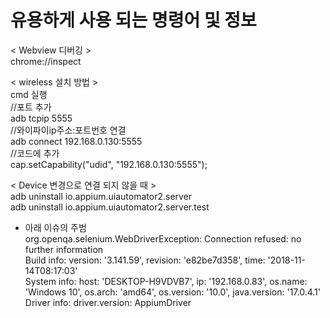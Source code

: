 # 유용하게 사용 되는 명령어 및 정보 

< Webview 디버깅 >   
chrome://inspect  
  
< wireless 설치 방법 >  
cmd 실행  
//포트 추가  
adb tcpip 5555  
//와이파이ip주소:포트번호 연결  
adb connect 192.168.0.130:5555  
//코드에 추가  
cap.setCapability("udid", "192.168.0.130:5555");  
  
< Device 변경으로 연결 되지 않을 때  >  
adb uninstall io.appium.uiautomator2.server  
adb uninstall io.appium.uiautomator2.server.test  

* 아래 이슈의 주범  
  org.openqa.selenium.WebDriverException: Connection refused: no further information  
Build info: version: '3.141.59', revision: 'e82be7d358', time: '2018-11-14T08:17:03'  
System info: host: 'DESKTOP-H9VDVB7', ip: '192.168.0.83', os.name: 'Windows 10', os.arch: 'amd64', os.version: '10.0', java.version: '17.0.4.1'  
Driver info: driver.version: AppiumDriver  
